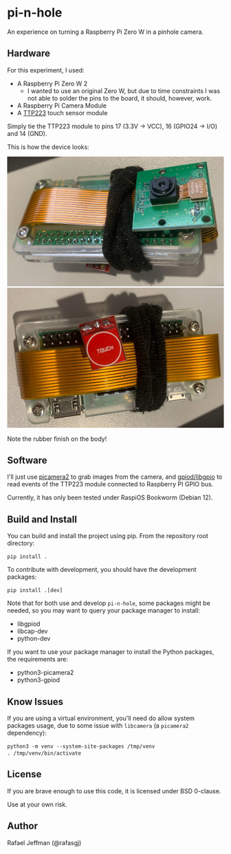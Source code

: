 ---
---

pi-n-hole
=========

An experience on turning a Raspberry Pi Zero W in a pinhole camera.


Hardware
--------

For this experiment, I used:

* A Raspberry Pi Zero W 2
    * I wanted to use an original Zero W, but due to time constraints I was not able to solder the pins to the board, it should, however, work.
* A Raspberry Pi Camera Module
* A [TTP223](https://www.instructables.com/Tutorial-for-TTP223-Touch-Sensor-Module-Capacitive) touch sensor module

Simply tie the TTP223 module to pins 17 (3.3V -> VCC), 16 (GPIO24 -> I/O) and 14 (GND).

This is how the device looks:

[![Device Front](docs/images/device_front.jpg)](docs/images/device_front.jpg)
[![Device Back](docs/images/device_back.jpg)](docs/images/device_back.jpg)

Note the rubber finish on the body!


Software
--------

I'll just use [picamera2](https://github.com/RaspberryPi/picamera2) to grab images from the camera, and [gpiod/libgpio](https://pypi.org/project/gpiod/) to read events of the TTP223 module connected to Raspberry PI GPIO bus.

Currently, it has only been tested under RaspiOS Bookworm (Debian 12).


Build and Install
-----------------

You can build and install the project using pip. From the repository root directory:

```
pip install .
```

To contribute with development, you should have the development packages:

```
pip install .[dev]
```

Note that for both use and develop `pi-n-hole`, some packages might be needed, so you may want to query your package manager to install:

- libgpiod
- libcap-dev
- python-dev

If you want to use your package manager to install the Python packages, the requirements are:

- python3-picamera2
- python3-gpiod


Know Issues
-----------

If you are using a virtual environment, you'll need do allow system packages usage, due to some issue with `libcamera` (a `picamera2` dependency):

```
python3 -m venv --system-site-packages /tmp/venv
. /tmp/venv/bin/activate
```


License
-------

If you are brave enough to use this code, it is licensed under BSD 0-clause.

Use at your own risk.


Author
------

Rafael Jeffman (@rafasgj)
